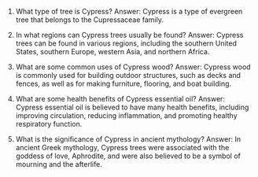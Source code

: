 1. What type of tree is Cypress?
Answer: Cypress is a type of evergreen tree that belongs to the Cupressaceae family.

2. In what regions can Cypress trees usually be found?
Answer: Cypress trees can be found in various regions, including the southern United States, southern Europe, western Asia, and northern Africa.

3. What are some common uses of Cypress wood?
Answer: Cypress wood is commonly used for building outdoor structures, such as decks and fences, as well as for making furniture, flooring, and boat building.

4. What are some health benefits of Cypress essential oil?
Answer: Cypress essential oil is believed to have many health benefits, including improving circulation, reducing inflammation, and promoting healthy respiratory function.

5. What is the significance of Cypress in ancient mythology?
Answer: In ancient Greek mythology, Cypress trees were associated with the goddess of love, Aphrodite, and were also believed to be a symbol of mourning and the afterlife.